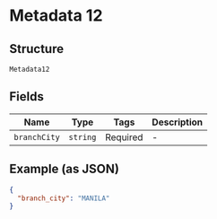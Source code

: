 
# Metadata 12

## Structure

`Metadata12`

## Fields

| Name | Type | Tags | Description |
|  --- | --- | --- | --- |
| `branchCity` | `string` | Required | - |

## Example (as JSON)

```json
{
  "branch_city": "MANILA"
}
```

